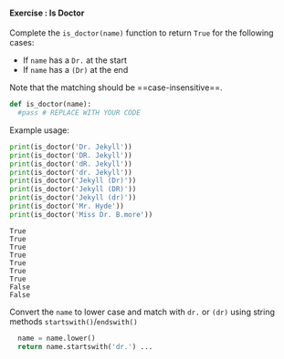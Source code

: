 #### Exercise : Is Doctor

Complete the `is_doctor(name)` function to return `True` for the following cases:
* If `name` has a `Dr.` at the start
* If `name` has a `(Dr)` at the end

Note that the matching should be ==case-insensitive==.

```python
def is_doctor(name):
  #pass # REPLACE WITH YOUR CODE
```

Example usage:
<include src="inputOutput.md" boilerplate>
<span id="input">

```python
print(is_doctor('Dr. Jekyll'))
print(is_doctor('DR. Jekyll'))
print(is_doctor('dR. Jekyll'))
print(is_doctor('dr. Jekyll'))
print(is_doctor('Jekyll (Dr)'))
print(is_doctor('Jekyll (DR)'))
print(is_doctor('Jekyll (dr)'))
print(is_doctor('Mr. Hyde'))
print(is_doctor('Miss Dr. B.more'))
```
</span>
<span id="output">

```{.no-line-numbers}
True
True
True
True
True
True
True
False
False
```
</span>
</include>

<panel type="seamless" header="%%:bulb: Tips%%">

Convert the `name` to lower case and match with `dr.` or `(dr)` using string methods `startswith()`/`endswith()`

</panel>
<panel type="seamless" header="%%:fas-battery-quarter: Partial solution%%">

```python
  name = name.lower()
  return name.startswith('dr.') ...
```

</panel>